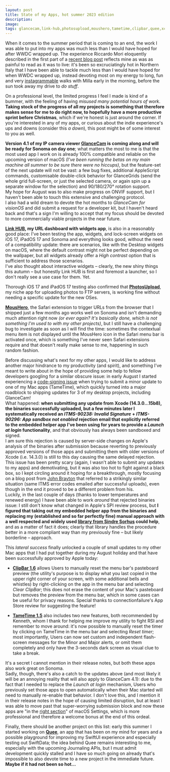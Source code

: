```yaml
---
layout: post
title: State of my Apps, hot summer 2023 edition
description: 
image: 
tags: glancecam,link-hub,photosupload,moushero,tametime,clipbar,quee,xcode
---
```

When it comes to the summer period that is coming to an end, the work I was able to put into my apps was much less than I would have hoped for after WWDC wrapped up. The experience Riccardo Mori eloquently described in the first part of a [recent blog post](https://morrick.me/archives/9758) reflects mine as was as painful to read as it was to live: it's been so excruciatingly hot in Northern Italy that I have been able to tackle much less than I would have hoped for when WWDC wrapped up, instead devoting most on my energy to long, fun and very [instagrammable](https://www.instagram.com/millakillapilla/) walks with Milla early in the morning, before the sun took away my drive to _do stuff_.

On a professional level, the limited progress I feel I made is kind of a bummer, with the feeling of having _misused many potential hours of work_. **Taking stock of the progress of all my projects is something that therefore makes sense for me to do right now, to hopefully have a more productive sprint before Christmas**, which if we're honest is just around the corner. If you're interested in any of my apps, or curious about the indie experience's ups and downs (consider this _a down_), this post might be of some interest to you as well.

**Version 4.1 of my IP camera viewer [GlanceCam](https://glancecam.app) is coming along and will be ready for Sonoma on day one**; what matters the most to me is that the most used app I work on is already 100% compatible and reliable on the upcoming version of macOS _(I've been running the betas on my main machine all summer to be sure there were no hiccups)_, but the feature-set of the next update will not be vast: a few bug fixes, additional AppleScript commands, customisable double-click behavior for GlanceGrids (send the whole grid full-screen, or just the selected camera, or again spin up a separate window for the selection) and 90/180/270° rotation support.<br>
My hope for August was to also make progress on ONVIF support, but I haven't been able to touch this extensive and challenging protocol.<br>
I also had a wild dream to devote the hot months to _GlanceCam for visionOS_ and did submit a request for a developer kit, but I haven't heard back and that's a sign I'm willing to accept that my focus should be devoted to more commercially viable projects in the near future.

**[Link HUB](https://apps.apple.com/us/app/id1524351956), my URL dashboard with widgets app**, is also in a reasonably good place: I've been testing the app, widgets, and lock-screen widgets on iOS 17, iPadOS 17 and Sonoma and everything looks good, without the need of a compatibility update: there are scenarios, like with the Desktop widgets on macOS, where the default contrast might not be perfect depending on the wallpaper, but all widgets already offer a _High contrast_ option that is sufficient to address those scenarios.<br>
I've also thought about interactive widgets – clearly, the new shiny things this autumn – but honestly Link HUB is first and foremost a launcher, so I don't really see a use case for them. Yet.

Thorough iOS 17 and iPadOS 17 testing also confirmed that **[PhotosUpload](https://apps.apple.com/us/app/photosupload-ftp-uploader/id1441656535)**, my niche app for uploading photos to FTP servers, is working fine without needing a specific update for the new OSes.

**[MousHero](https://apps.apple.com/us/app/moushero-for-safari/id6447680045)**, the Safari extension to trigger URLs from the browser that I shipped just a few months ago works well on Sonoma and isn't demanding much attention right now _(or ever again? It's basically done, which is not something I'm used to with my other projects)_, but I still have a challenging bug to investigate as soon as I will find the time: sometimes the contextual menu item is not displayed until the MousHero icon in the Safari menu bar is activated once, which is something I've never seen Safari extensions require and that doesn't really make sense to me, happening in such random fashion.

Before discussing what's next for my other apps, I would like to address another major hindrance to my productivity (and spirit), and something I've meant to write about in the hope of providing some help to fellow developers googling for a similar obscure issue: in early August I started experiencing a [code-signing issue](https://iosdev.space/@cdf1982/110848679619674337) when trying to submit a minor update to one of my Mac apps (TameTime), which quickly turned into a major roadblock to shipping updates for 3 of my desktop projects, including GlanceCam!<br>
What happened: **when submitting any update from Xcode (14.3.0...15b8), the binaries successfully uploaded, but a few minutes later I systematically received an _ITMS-90238: Invalid Signature_ + _ITMS-90296: App sandbox not enabled_ rejection email that explicitly referred to the embedded helper app I've been using for years to provide a _Launch at login_ functionality**, and that obviously has always been sandboxed and signed.<br>
I am sure this rejection is caused by server-side changes on Apple's analysis of the binaries after submission because reverting to previously approved versions of those apps and submitting them with older versions of Xcode (i.e. 14.3.0) is still to this day causing the same delayed rejection.<br>
This issue has been pretty scary (again, I wasn't able to submit any updates to my apps) and demotivating, but it was also too hot to fight against a black box, so I kept circling around it hoping for a breakthrough, mostly focusing on a blog post from [John Brayton](https://micro.virtualsanity.com/2023/06/22/app-store-connect.html) that referred to a strikingly similar situation (same ITMS error codes emailed after successful uploads), even though in the end it proved to be a different problem from his.<br>
Luckily, in the last couple of days (thanks to lower temperatures and renewed energy) I have been able to work _around_ that rejected binaries issue: I still don't know what changed in Apple's SPI review process, but **I figured that taking out my embedded helper app from the binaries and replacing my (established and so far perfectly fine) manual approach with a well respected and widely used [library from Sindre Sorhus](https://github.com/sindresorhus/LaunchAtLogin) could help**, and as a matter of fact it does; clearly that library handles the procedure better in a more compliant way than my previously fine – but likely borderline – approach.<br>

This _lateral success_ finally unlocked a couple of small updates to my other Mac apps that I had put together during my August holiday and that have been successfully approved by Apple today:

- **[ClipBar 1.6](https://apps.apple.com/us/app/clipbar-pasteboard-viewer/id1541739143)** allows Users to manually reset the menu bar's pasteboard preview (the utility's purpose is to display what you last copied in the upper right corner of your screen, with some additional bells and whistles) by right-clicking on the app in the menu bar and selecting _Clear ClipBar_; this does not erase the content of your Mac's pasteboard but removes the preview from the menu bar, which in some cases can be useful for privacy reasons. Special thanks to connectionfailure's App Store review for suggesting the feature!

- **[TameTime 1.5](https://apps.apple.com/us/app/tametime-awareness-timer/id1479326723)** also includes two new features, both recommended by Kenneth, whom I thank for helping me improve my utility to fight RSI and remember to move around: it's now possible to manually reset the timer by clicking on TameTime in the menu bar and selecting _Reset timer_; most importantly, Users can now set custom and independent flash-screen messages for the Minor and Major alerts, or omit them completely and only have the 3-seconds dark screen as visual clue to take a break.

It's a secret I cannot mention in their release notes, but both these apps also work great on Sonoma.<br>
Sadly, though, there's also a catch to the updates above (and most likely it will be an annoying reality that will also apply to GlanceCam 4.1): due to the fact that I needed to replace the _Launch at login_ mechanism, Users who previously set those apps to open automatically when their Mac started will need to manually re-enable that behavior. I don't love this, and I mention it in their release notes in the hope of causing limited disruption, but at least I was able to move past that super-worrying submission block and now these apps are "in the [right section](https://mjtsai.com/blog/2022/10/27/venturas-open-at-login-vs-allow-in-the-background/)" of macOS Settings, which is more professional and therefore a welcome bonus at the end of this ordeal.

Finally, there should be another project on this list: early this summer I started working on **[Quee](https://iosdev.space/@cdf1982/110525181071932096)**, an app that has been on my mind for years and a possible playground for improving my SwiftUI experience and especially testing out SwiftData; the idea behind Quee remains interesting to me, especially with the upcoming Journaling APIs, but I must admit development quickly stalled and I have so much going on already that's impossible to also devote time to a new project in the immediate future. **Maybe if it had not been so hot...**